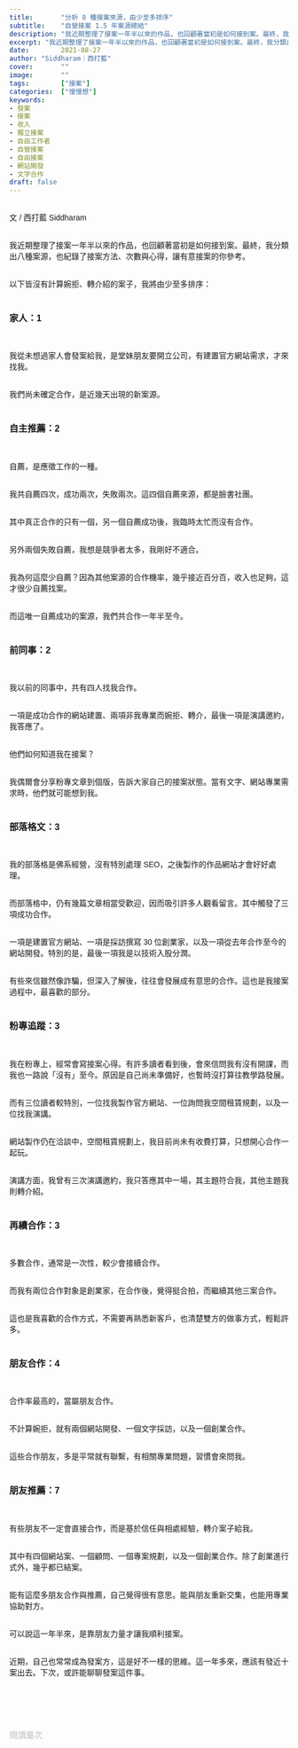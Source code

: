 ```yaml
---
title:       "分析 8 種接案來源，由少至多排序"
subtitle:    "自營接案 1.5 年案源總結"
description: "我近期整理了接案一年半以來的作品，也回顧著當初是如何接到案。最終，我分類出八種案源，也紀錄了接案方法、次數與心得，讓有意接案的你參考..."
excerpt: "我近期整理了接案一年半以來的作品，也回顧著當初是如何接到案。最終，我分類出八種案源，也紀錄了接案方法、次數與心得，讓有意接案的你參考..."
date:        2021-08-27
author: "Siddharam｜西打藍"
cover:       ""
image:       ""
tags:        ["接案"]
categories:  ["慢慢想"]
keywords:
- 發案
- 接案
- 收入
- 獨立接案
- 自由工作者
- 自營接案
- 自由接案
- 網站開發
- 文字合作
draft: false
---
```


<article style="font-family: 'Noto Sans TC', '微軟正黑體', sans-serif; font-weight: 300;">

<br>文 / 西打藍 Siddharam<br><br>

我近期整理了接案一年半以來的作品，也回顧著當初是如何接到案。最終，我分類出八種案源，也紀錄了接案方法、次數與心得，讓有意接案的你參考。<br><br>

以下皆沒有計算婉拒、轉介紹的案子，我將由少至多排序：<br><br>


<h3 class="article-h1-color">家人：1</h3><br>

我從未想過家人會發案給我，是堂妹朋友要開立公司，有建置官方網站需求，才來找我。<br><br>

我們尚未確定合作，是近幾天出現的新案源。<br><br>



<h3 class="article-h1-color">自主推薦：2</h3><br>

自薦，是應徵工作的一種。<br><br>

我共自薦四次，成功兩次，失敗兩次。這四個自薦來源，都是臉書社團。<br><br>

其中真正合作的只有一個，另一個自薦成功後，我臨時太忙而沒有合作。<br><br>

另外兩個失敗自薦，我想是競爭者太多，我剛好不適合。<br><br>

我為何這麼少自薦？因為其他案源的合作機率，幾乎接近百分百，收入也足夠，這才很少自薦找案。<br><br>

而這唯一自薦成功的案源，我們共合作一年半至今。<br><br>


<h3 class="article-h1-color">前同事：2</h3><br>

我以前的同事中，共有四人找我合作。<br><br>

一項是成功合作的網站建置、兩項非我專業而婉拒、轉介，最後一項是演講邀約，我答應了。<br><br>

他們如何知道我在接案？<br><br>

我偶爾會分享粉專文章到個版，告訴大家自己的接案狀態。當有文字、網站專業需求時，他們就可能想到我。<br><br>


<h3 class="article-h1-color">部落格文：3</h3><br>

我的部落格是佛系經營，沒有特別處理 SEO，之後製作的作品網站才會好好處理。<br><br>

而部落格中，仍有幾篇文章相當受歡迎，因而吸引許多人觀看留言。其中觸發了三項成功合作。<br><br>

一項是建置官方網站、一項是採訪撰寫 30 位創業家，以及一項從去年合作至今的網站開發。特別的是，最後一項我是以技術入股分潤。<br><br>

有些來信雖然像詐騙，但深入了解後，往往會發展成有意思的合作。這也是我接案過程中，最喜歡的部分。<br><br>


<h3 class="article-h1-color">粉專追蹤：3</h3><br>

我在粉專上，經常會寫接案心得。有許多讀者看到後，會來信問我有沒有開課，而我也一路說「沒有」至今。原因是自己尚未準備好，也暫時沒打算往教學路發展。<br><br>

而有三位讀者較特別，一位找我製作官方網站、一位詢問我空間租賃規劃，以及一位找我演講。<br><br>

網站製作仍在洽談中，空間租賃規劃上，我目前尚未有收費打算，只想開心合作一起玩。<br><br>

演講方面，我曾有三次演講邀約，我只答應其中一場，其主題符合我，其他主題我則轉介紹。<br><br>



<h3 class="article-h1-color">再續合作：3</h3><br>

多數合作，通常是一次性，較少會接續合作。<br><br>

而我有兩位合作對象是創業家，在合作後，覺得挺合拍，而繼續其他三案合作。<br><br>

這也是我喜歡的合作方式，不需要再熟悉新客戶，也清楚雙方的做事方式，輕鬆許多。<br><br>


<h3 class="article-h1-color">朋友合作：4</h3><br>

合作率最高的，當屬朋友合作。<br><br>

不計算婉拒，就有兩個網站開發、一個文字採訪，以及一個創業合作。<br><br>

這些合作朋友，多是平常就有聯繫，有相關專業問題，習慣會來問我。<br><br>


<h3 class="article-h1-color">朋友推薦：7</h3><br>

有些朋友不一定會直接合作，而是基於信任與相處經驗，轉介案子給我。<br><br>

其中有四個網站案、一個顧問、一個專案規劃，以及一個創業合作。除了創業進行式外，幾乎都已結案。<br><br>

能有這麼多朋友合作與推薦，自己覺得很有意思。能與朋友重新交集，也能用專業協助對方。<br><br>

可以說這一年半來，是靠朋友力量才讓我順利接案。<br><br>

近期，自己也常常成為發案方，這是好不一樣的思維。這一年多來，應該有發近十案出去。下次，或許能聊聊發案這件事。<br><br>



<br><br><br>

</article>

<div style="color: #bfbfbf; font-size: 15px;" id="busuanzi_container_page_pv">
  閱讀量<span id="busuanzi_value_page_pv"></span>次
</div>

<script src="../../js/post.js"></script>




